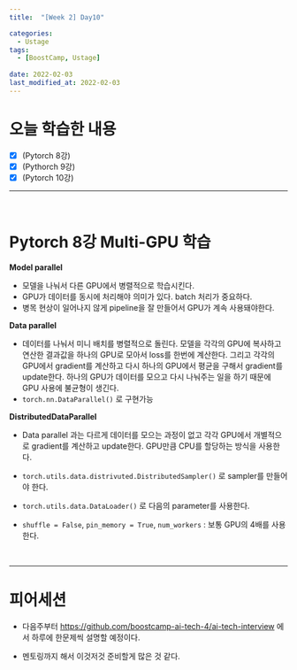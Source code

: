```yaml
---
title:  "[Week 2] Day10"

categories:
  - Ustage
tags:
  - [BoostCamp, Ustage]
 
date: 2022-02-03
last_modified_at: 2022-02-03
---
```


# 오늘 학습한 내용

- [x] (Pytorch 8강) 
- [x] (Pythorch 9강)
- [x] (Pytorch 10강)

___

<br/>

# Pytorch 8강 Multi-GPU 학습

**Model parallel**

* 모델을 나눠서 다른 GPU에서 병렬적으로 학습시킨다.
* GPU가 데이터를 동시에 처리해야 의미가 있다. batch 처리가 중요하다.
* 병목 현상이 일어나지 않게 pipeline을 잘 만들어서 GPU가 계속 사용돼야한다.

**Data parallel**

* 데이터를 나눠서 미니 배치를 병렬적으로 돌린다. 모델을 각각의 GPU에 복사하고 연산한 결과값을 하나의 GPU로 모아서 loss를 한번에 계산한다.  그리고 각각의 GPU에서 gradient를 계산하고 다시 하나의 GPU에서 평균을 구해서 gradient를 update한다. 하나의 GPU가 데이터를 모으고 다시 나눠주는 일을 하기 때문에 GPU 사용에 불균형이 생긴다.
* `torch.nn.DataParallel()` 로 구현가능

**DistributedDataParallel**

* Data parallel 과는 다르게 데이터를 모으는 과정이 없고 각각 GPU에서 개별적으로 gradient를 계산하고 update한다. GPU만큼 CPU를 할당하는 방식을 사용한다.

* ``torch.utils.data.distrivuted.DistributedSampler()`` 로 sampler를 만들어야 한다.
* ``torch.utils.data.DataLoader()`` 로 다음의 parameter를 사용한다.
* ``shuffle = False``, ```pin_memory = True```, ```num_workers``` : 보통 GPU의 4배를 사용한다.

<br/>

---

# 피어세션

* 다음주부터 https://github.com/boostcamp-ai-tech-4/ai-tech-interview 에서 하루에 한문제씩 설명할 예정이다.

* 멘토링까지 해서 이것저것 준비할게 많은 것 같다.